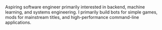 Aspiring software engineer primarily interested in backend, machine learning, and systems engineering. I primarily build bots for simple games, mods for mainstream titles, and high-performance command-line applications.
